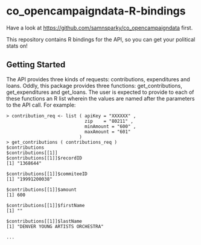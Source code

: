 # co_opencampaigndata-R-bindings

Have a look at https://github.com/samnsparky/co_opencampaigndata first.

This repository contains R bindings for the API, so you can get your political stats on!

## Getting Started

The API provides three kinds of requests: contributions, expenditures and loans. Oddly, this package provides three functions: get_contributions, get_expenditures and get_loans. The user is expected to provide to each of these functions an R list wherein the values are named after the parameters to the API call. For example:

```
> contribution_req <- list ( apiKey = "XXXXXX" ,
                             zip    = "80211" ,
                             minAmount = "600" ,
                             maxAmount = "601"
                           )
> get_contributions ( contributions_req )
$contributions
$contributions[[1]]
$contributions[[1]]$recordID
[1] "1368644"

$contributions[[1]]$commiteeID
[1] "19991200038"

$contributions[[1]]$amount
[1] 600

$contributions[[1]]$firstName
[1] ""

$contributions[[1]]$lastName
[1] "DENVER YOUNG ARTISTS ORCHESTRA"

...
```
